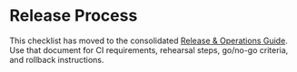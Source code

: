 # Release Process

This checklist has moved to the consolidated [Release & Operations Guide](./docs/ops/release-operations.md). Use that document for CI requirements, rehearsal steps, go/no-go criteria, and rollback instructions.
